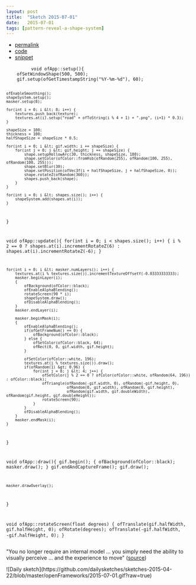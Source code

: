 ```yaml
---
layout: post
title:  "Sketch 2015-07-01"
date:   2015-07-01
tags: [pattern-reveal-a-shape-system]
---
```

<div class="code">
    <ul>
		<li><a href="{% post_url 2015-07-01-sketch %}">permalink</a></li>
		<li><a href="https://github.com/dailysketches/dailySketches/tree/master/sketches/2015-07-01">code</a></li>
		<li><a href="#" class="snippet-button">snippet</a></li>
	</ul>
    <pre class="snippet">
        <code class="cpp">void ofApp::setup(){
    ofSetWindowShape(500, 500);
    gif.setup(ofGetTimestampString("%Y-%m-%d"), 60);
    
    ofEnableSmoothing();
    shapeSystem.setup();
    masker.setup(8);

    for(int i = 0; i &lt; 8; i++) {
        textures.push_back(texture);
        textures.at(i).setup("road" + ofToString(i % 4 + 1) + ".png", (i+1) * 0.3);
    }
    
    shapeSize = 100;
    thickness = 100;
    halfShapeSize = shapeSize * 0.5;
    
    for(int i = 0; i &lt; gif.width; i += shapeSize) {
        for(int j = 0; j &lt; gif.height; j += shapeSize) {
            shape.setupHollowArc(30, thickness, shapeSize, 180);
            shape.setColor(ofColor::fromHsb(ofRandom(255), ofRandom(100, 255), ofRandom(100, 255)));
            shape.setBlur(30);
            shape.setPosition(ofVec3f(i + halfShapeSize, j + halfShapeSize, 0));
            shape.rotateZ(ofRandom(360));
            shapes.push_back(shape);
        }
    }
    
    for(int i = 0; i &lt; shapes.size(); i++) {
        shapeSystem.add(shapes.at(i));
    }
}

void ofApp::update(){
    for(int i = 0; i &lt; shapes.size(); i++) {
        i % 2 == 0 ?
        shapes.at(i).incrementRotateZ(6) :
        shapes.at(i).incrementRotateZ(-6);
    }
    
    for(int i = 0; i &lt; masker.numLayers(); i++) {
        textures.at(i % textures.size()).incrementTextureOffsetY(-0.03333333333);
        masker.beginLayer(i);
        {
            ofBackground(ofColor::black);
            ofEnableAlphaBlending();
            rotateScreen(90 * i);
            shapeSystem.draw();
            ofDisableAlphaBlending();
        }
        masker.endLayer(i);
        
        masker.beginMask(i);
        {
            ofEnableAlphaBlending();
            if(ofGetFrameNum() == 0) {
                ofBackground(ofColor::black);
            } else {
                ofSetColor(ofColor::black, 64);
                ofRect(0, 0, gif.width, gif.height);
            }

            ofSetColor(ofColor::white, 196);
            textures.at(i % textures.size()).draw();
            if(ofRandom(1) &gt; 0.96) {
                for(int j = 0; j &lt; 4; j++) {
                    ofSetColor(j % 2 == 0 ? ofColor(ofColor::white, ofRandom(64, 196)) : ofColor::black);
                    ofTriangle(ofRandom(-gif.width, 0), ofRandom(-gif.height, 0),
                               ofRandom(0, gif.width), ofRandom(0, gif.height),
                               ofRandom(gif.width, gif.doubleWidth), ofRandom(gif.height, gif.doubleHeight));
                    rotateScreen(90);
                }
            }
            ofDisableAlphaBlending();
        }
        masker.endMask(i);
    }
}

void ofApp::draw(){
    gif.begin();
    {
        ofBackground(ofColor::black);
        masker.draw();
    }
    gif.endAndCaptureFrame();
    gif.draw();
    
    masker.drawOverlay();
}

void ofApp::rotateScreen(float degrees) {
    ofTranslate(gif.halfWidth, gif.halfHeight, 0);
    ofRotate(degrees);
    ofTranslate(-gif.halfWidth, -gif.halfHeight, 0);
}</code>
    </pre>
</div>
<p class="description">"You no longer require an internal model ... you simply need the ability to visually perceive ... and the experience to move" (<a href="http://psychsciencenotes.blogspot.com/2011/11/embodied-cognition-is-not-what-you.html">source</a>)</p>
![Daily sketch](https://github.com/dailysketches/sketches-2015-04-22/blob/master/openFrameworks/2015-07-01.gif?raw=true)

